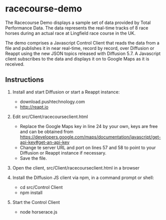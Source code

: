 # racecourse-demo

The Racecourse Demo displays a sample set of data provided by Total Performance Data. The data represents
the real-time tracks of 8 race horses during an actual race at Lingfield race course in the UK. 

The demo comprises a Javascript Control Client that reads the data from a file and publishes it in near 
real-time, record by record, over Diffusion or Reappt using the new JSON topics released with Diffusion 
5.7. A Javascript client subscribes to the data and displays it on to Google Maps as it is received.
 
Instructions
------------

1. Install and start Diffusion or start a Reappt instance:
	- download.pushtechnology.com
	- http://reapt.io

2. Edit src/Client/racecourseclient.html
	- Replace the Google Maps key in line 24 by your own, keys are free and can be obtained from https://developers.google.com/maps/documentation/javascript/get-api-key#get-an-api-key
	- Change te server URL and port on lines 57 and 58 to point to your Diffusion or Reappt instance if necessary.
	- Save the file.

3. Open the client, src/Client/racecourseclient.html in a browser

4. Install the Diffusion JS client via npm, in a command prompt or shell:
	- cd src/Control Client
	- npm install

5. Start the Control Client
	- node horserace.js
	